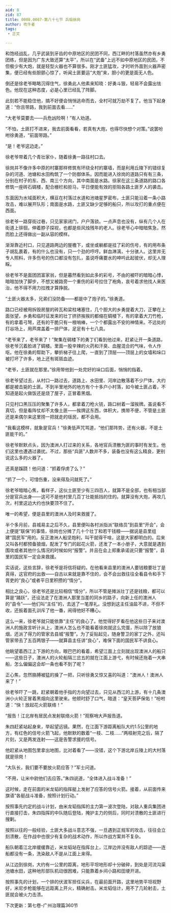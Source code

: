 ```yaml
---
aid: 8
zid: 87
title: 0008.0087-第八十七节 兵临徐岗
author: 吹牛者
tags: 
 - 正文

---
```




和饱经战乱，几乎武装到牙齿的中原地区的民团不同，西江畔的村落虽然亦有乡勇团练，但是因为广东大致还算“太平”，所以在“武备”上远不如中原地区的民团，不但极少有大炮，就是轻型火器也不算很多。刚才土匪猛攻，才时听外面到火器声密集，便已经有些胆颤心惊了，听闻土匪要运“大炮”来，胆小的更是面无人色。

倒还是徐老爷略略沉得住气，徐勇此人他素来知晓：好勇斗狠，轻易不会露出怯色。他现在这种态度，必是心里已经乱了阵脚。

此刻若不能稳住他，搞不好便会悄悄逃命而去，全村可就万劫不复了。他当下起身道：“你且带路，我到前面去看……”

“大老爷莫要去――兵危凶险啊！”有人劝道。

“不怕，土匪打不进来，我去前面看看，若真有大炮，也得尽快想个对策。”说罢吩咐徐勇道，“前面带路。”

“是！老爷这边走。”

徐老爷带着几个青壮家仆，随着徐勇一路往村口去。

徐岗并不像许多中原的村寨那样修筑有环绕全村的寨墙，而是利用丘陵下的错综复杂的河道、池塘和水田构筑了一个防御体系。因而能进入徐岗的道路只有有三条，分别在村子的东、西、南三个方向，其中南面是水路。徐家在这三条道路的路口各修筑一座砖石碉楼，配合栅栏和拒马，平日便能有效的拒阻各路土匪歹人的袭击。

东面因为水域面积大，横亘在村落过水道和池塘星罗密布，土匪只能沿着一条小路攻击，难以展开队形；南面是水路，土匪又缺少足够的船只，所以攻打的重点便在西面。

徐老爷一路穿街过巷，只见家家闭门，户户落锁。一点声息也没有，纵有几个人在街道上徘徊，伸着脖子探视，也都是些风烛残年的老人。徐老爷心中暗暗焦急，然而脸上还得做出一副从容的模样。

渐渐靠近村口，只见道路两边的屋檐下，或坐或躺都是挂了彩的伤号，有的用布条子胡乱裹着，有的什么也没有，只一个劲的哼哼。鲜血淋漓，十分骇人。这里并无专人照料，许多伤号的伤口都没有包扎，虽说呼痛要水的呻吟此起彼伏，却无人理睬。

徐老爷不是面团团富家翁，但是暮然看到如此多的彩号，不由的被吓的暗暗心悸，暗暗加快了脚步，不想又被路旁一个重伤的彩号拉住了袍角，哀号着求他找人来医治，他不得不用力拉拽才算挣脱。

“土匪火器太多，兄弟们没防备――都是中了炮子的。”徐勇道。

路口已经被用拆毁房屋的砖瓦和梁柱堵塞住，几个胆大的乡勇提着大刀，正攀在上面张望，乡勇和临时征发来的壮丁挤挤挨挨的都缩在碉楼下，有的拿着大刀竹枪，有的拿着弓弩，还有的干脆只有一根哨棒，一个个都露出不安的神情来。不远处的打谷场上，用芦席盖着一排尸体，足足有十七八具。

“老爷来了，老爷来了！”聚集在碉楼下的勇丁们看到他过来，赶紧让开一条道路，徐老爷沉着脸进了碉楼。里面一股辛辣的火药和汗臭、血腥混合的气味，令人作呕。他在徐勇的帮助下，攀折梯子往上爬，一直到了顶层――顶层上的女墙和垛口被打坏了许多，地上还有斑斑血迹。

“老爷，土匪就在那里。”徐用带他到一处完好的垛口后面，悄悄的指着。

徐老爷望过去，从村口一路过去，道路上、水田里、河岸边散落着不少尸体，大约都是被击毙的土匪。不到半里地外的地方有个十多户小村落，如今被土匪占着，不知道是起火做饭还是烧了屋子，正冒着黑烟。

只见村口黑压压的聚集了许多人，都拿着刀枪火铳，路口树着一溜挨牌。虽说看不真切，但是看阵仗却不太像土匪――挨牌这东西，体积大，携带不便，不管是土匪还是来偶尔来这里捞一把就走的瑶民，都不会用。

“我看这模样，就象是官兵！”徐勇低声咒骂道，“他们那阵势，还有火器，不是土匪能干的。”

徐老爷默默点头，因为澳洲人打过来的关系，各地官兵溃散为匪的事时有发生。他们这里也遭遇过袭扰。不过，那些“兵匪”人数并不多，装备也没有这么精良，更别说这么多的火器了。

还真是蹊跷！他问道：“抓着俘虏了么？”

“抓了一个，可惜伤重，没来得及问就死了。”

徐老爷暗暗心焦，看样子，这伙土匪至少有三四百人，就算不是全部，也有相当部分是官兵出身――这可不是他村里几百丁壮能抵挡的住的。就算没有大炮，再攻几次，村里这边大约也快要顶不住了。

唯一的希望，便是县里的澳洲人及时来救援了。

半个多月前，县城易主之后不久，县里便叫各村派指派“联络员”到县里“开会”，会上便提“联保”的事情，徐岗也分摊了几十个壮丁和若干钱粮――据说是县里组建“国民军”用的。反正澳洲人船坚炮利，叫干就得干啥，这是大家都明白的。后来又叫各村都预备狼烟，配发了专门的起花火箭，还发了一本小册子，大意就是遇到围攻或者其他什么情况的时候如何“报警”。并且在会上郑重承诺说只要“报警”，县里的国民军一定会来救援。

实话说，这些言辞，徐老爷是将信将疑的。在他看来县里的澳洲人要钱粮要壮丁是真得，这官府的出救――自古以来就是靠不住的，会不会出救往往全看县令和手下胥吏的“良心”或者平日里积攒的“情分”。

相比之良心，徐老爷还是比较相信“情分”，所以不管是摊派壮丁还是钱粮，都可以算是“踊跃”，还设法走了在澳洲人那里当差的同乡的路子，向新上任的澳洲人的“县令”――他们叫“主任”的，去送了一笔厚礼。没想到这主任油盐不进，不但不收，还扳着面孔训斥了他一番，闹得他好不糟心。

这么一来，徐老爷就只能依靠“主任”的良心了。他觉得好歹看在他这些日子来对澳洲人的施政言听计从上，澳洲人怎么也不能看着徐岗就这么完蛋，所以除了放狼烟，还派了得力的管家去县城“报警”。为了妥贴起见，随身警卫的家丁之外，还叫管家带去了五百两银子――就算县主任讲“良心”，难保下面的国民军不讲良心。

他眺望着西江上下游的方向，眼巴巴的看着，希望江面上立刻就出现澳洲人的船只――这些日子，澳洲人的火轮船隔三岔五的就在江面上游弋，有时候还拖着一大串船，怎么偏偏这会却一条也看不到了呢？

正心焦，忽然胳膊被猛的搡了一把，只听徐勇又惊又喜的叫道：“澳洲人！澳洲人来了！”

徐老爷吓了一跳，赶紧朝着他手指的方向望过去，只见从西江的上游，有十几条澳洲小火轮正冒着黑烟向这里驶来。他顿时舒了口气，暗道：“皇天菩萨保佑！”吩咐道：“快！放起花火箭联络！”

“报告！江北岸有居民点发射联络火箭！”观察哨大声报告道。

朱四赶紧站起身来，举起望远镜。果然，在江面下游距离船队大约1.5公里的地方，有红色的信号火箭飞起，他默默的数着“一枝、二枝……”两枝射完之后，隔了片刻，又是两发连射――这是告警求援的信号。

他赶紧从地图包里拿出地图，比对着看了――没错，这个下游北岸丘陵上的大村落就是徐岗！

“大队长，我们要不要放火箭应答？”军士问道。

“不用，让米中尉他们去应答。”朱四说道，“全体进入战斗准备！”

这时候，走在前面的米龙韬的指挥艇上发射了应答的信号火箭。接着，从前面传来旗语“各艇战斗准备，按照计划行动。”

按照事先约定的战斗计划，由米龙韬指挥的主力第一波次登陆，对敌人重兵集团进行直接打击，朱四指挥的中队随后登陆，掩护主力的侧后，同时对溃散的土匪进行搜剿。

按照以往的一般经验，土匪大多战斗意志不强，一旦遇到正规军的攻击，往往会立刻溃散，在作战中也很少有复杂的战术动作，所以作战方案并不复杂。

船队朝着江北岸缓缓靠近，米龙韬站在指挥台上，江岸边并没有敌人的踪迹――连船都没有一条，洗染敌人不是从江面上来得。

从江边到徐岗，大约有一公里的距离，地形平坦地形却十分破碎，到处是河流沟渠池塘水田，这种地形部队机动很困难，只能靠着乡间小路和田埂开进。

按照事先的计划，一个排的伏波军担任尖兵，在最前面开路，这里地势平坦视野好，米尼步枪能够在远距离上开火，精确射击。米龙韬估计，用不了几轮射击，土匪就会被火力击溃。

下次更新：第七卷-广州治理篇360节



